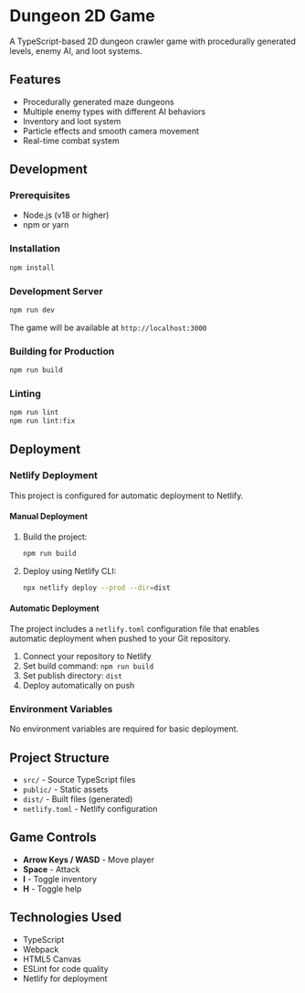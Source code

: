 # Dungeon 2D Game

A TypeScript-based 2D dungeon crawler game with procedurally generated levels, enemy AI, and loot systems.

## Features

- Procedurally generated maze dungeons
- Multiple enemy types with different AI behaviors
- Inventory and loot system
- Particle effects and smooth camera movement
- Real-time combat system

## Development

### Prerequisites

- Node.js (v18 or higher)
- npm or yarn

### Installation

```bash
npm install
```

### Development Server

```bash
npm run dev
```

The game will be available at `http://localhost:3000`

### Building for Production

```bash
npm run build
```

### Linting

```bash
npm run lint
npm run lint:fix
```

## Deployment

### Netlify Deployment

This project is configured for automatic deployment to Netlify.

#### Manual Deployment

1. Build the project:
   ```bash
   npm run build
   ```

2. Deploy using Netlify CLI:
   ```bash
   npx netlify deploy --prod --dir=dist
   ```

#### Automatic Deployment

The project includes a `netlify.toml` configuration file that enables automatic deployment when pushed to your Git repository.

1. Connect your repository to Netlify
2. Set build command: `npm run build`
3. Set publish directory: `dist`
4. Deploy automatically on push

### Environment Variables

No environment variables are required for basic deployment.

## Project Structure

- `src/` - Source TypeScript files
- `public/` - Static assets
- `dist/` - Built files (generated)
- `netlify.toml` - Netlify configuration

## Game Controls

- **Arrow Keys / WASD** - Move player
- **Space** - Attack
- **I** - Toggle inventory
- **H** - Toggle help

## Technologies Used

- TypeScript
- Webpack
- HTML5 Canvas
- ESLint for code quality
- Netlify for deployment
